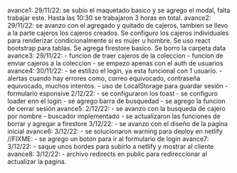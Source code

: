 avance1:
    29/11/22: se subio el maquetado basico y se agrego el modal, falta trabajar este. Hasta las 10:30 se trabajaron 3 horas en total.
avance2: 
    29/11/22: se avanzo con el agregado y quitado de cajeros, tambien se llevo a la parte cajeros los cajeros creados. Se configuro los cajeros individuales para renderizar condicionalmente si es mujer u hombre. Se uso react bootstrap para tablas. Se agrega firestore basico.
    Se borro la carpeta data
avance3:
    29/11/22:
        - funcion de traer cajeros de la coleccion
        - funcion de enviar cajeros a la coleccion
        - se empezo apenas con el auth de usuarios
avance4:
    30/11/22:
        - se estilizo el login, ya esta funcional con 1 usuario.
        - alertas cuando hay errores como, correo equivocado, contraseña equivocado, muchos intentos. 
        - uso de LocalStorage para guardar sesión
        - formulario esponsive
    2/12/22:
        - se configuraron los toast
        - se configuro loader enn el login
        - se agrego barra de busquedad
        - se agrego la funcion de cerrar sesión
avance5:
    2/12/22: 
        - se avanzo con la busqueda de cajero por nombre
        - buscador implementado
        - se actualizaron las funciones de borrar y agregar a firestore
    3/12/22:
        - se avanzo con el diseño de la pagina inicial
avance6: 
    3/12/22: 
    - se solucionaron warning para deploy en netlify
    //FIXME: - se agrego un boton para ir al formulario de login
avance7:
    3/12/22:
        - saque unos bordes para subirlo a netlify y mostrar al cliente
avance8:
    3/12/22:
        - archivo redirects en public para redireccionar al actualizar la pagina.